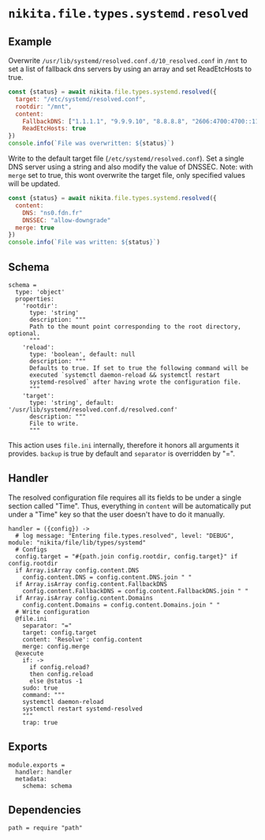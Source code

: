
# `nikita.file.types.systemd.resolved`

## Example

Overwrite `/usr/lib/systemd/resolved.conf.d/10_resolved.conf` in `/mnt` to set
a list of fallback dns servers by using an array and set ReadEtcHosts to true.

```js
const {status} = await nikita.file.types.systemd.resolved({
  target: "/etc/systemd/resolved.conf",
  rootdir: "/mnt",
  content:
    FallbackDNS: ["1.1.1.1", "9.9.9.10", "8.8.8.8", "2606:4700:4700::1111"]
    ReadEtcHosts: true
})
console.info(`File was overwritten: ${status}`)
```

Write to the default target file (`/etc/systemd/resolved.conf`). Set a single
DNS server using a string and also modify the value of DNSSEC.  Note: with
`merge` set to true, this wont overwrite the target file, only specified values
will be updated.

```js
const {status} = await nikita.file.types.systemd.resolved({
  content:
    DNS: "ns0.fdn.fr"
    DNSSEC: "allow-downgrade"
  merge: true
})
console.info(`File was written: ${status}`)
```

## Schema

    schema =
      type: 'object'
      properties:
        'rootdir':
          type: 'string'
          description: """
          Path to the mount point corresponding to the root directory, optional.
          """
        'reload':
          type: 'boolean', default: null
          description: """
          Defaults to true. If set to true the following command will be
          executed `systemctl daemon-reload && systemctl restart
          systemd-resolved` after having wrote the configuration file.
          """
        'target':
          type: 'string', default: '/usr/lib/systemd/resolved.conf.d/resolved.conf'
          description: """
          File to write.
          """

This action uses `file.ini` internally, therefore it honors all
arguments it provides. `backup` is true by default and `separator` is
overridden by "=".

## Handler

The resolved configuration file requires all its fields to be under a single
section called "Time". Thus, everything in `content` will be automatically put
under a "Time" key so that the user doesn't have to do it manually.

    handler = ({config}) ->
      # log message: "Entering file.types.resolved", level: "DEBUG", module: "nikita/file/lib/types/systemd"
      # Configs
      config.target = "#{path.join config.rootdir, config.target}" if config.rootdir
      if Array.isArray config.content.DNS
        config.content.DNS = config.content.DNS.join " "
      if Array.isArray config.content.FallbackDNS
        config.content.FallbackDNS = config.content.FallbackDNS.join " "
      if Array.isArray config.content.Domains
        config.content.Domains = config.content.Domains.join " "
      # Write configuration
      @file.ini
        separator: "="
        target: config.target
        content: 'Resolve': config.content
        merge: config.merge
      @execute
        if: ->
          if config.reload?
          then config.reload
          else @status -1
        sudo: true
        command: """
        systemctl daemon-reload
        systemctl restart systemd-resolved
        """
        trap: true

## Exports

    module.exports =
      handler: handler
      metadata:
        schema: schema

## Dependencies

    path = require "path"
